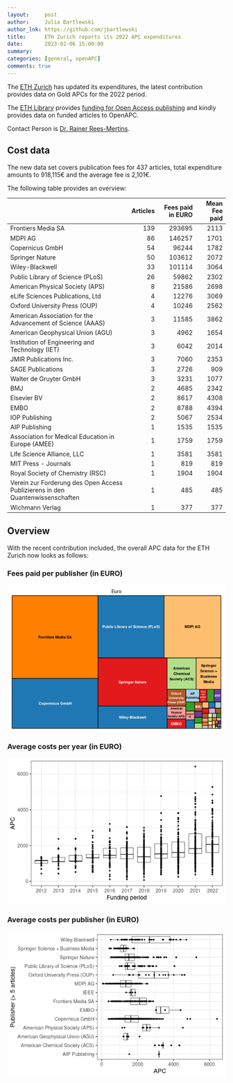 ```yaml
---
layout:     post
author:     Julia Bartlewski
author_lnk: https://github.com/jbartlewski
title:      ETH Zurich reports its 2022 APC expenditures
date:       2023-02-06 15:00:00
summary:    
categories: [general, openAPC]
comments: true
---
```





The [ETH Zurich](https://ethz.ch/en.html) has updated its expenditures, the latest contribution provides data on Gold APCs for the 2022 period.

The [ETH Library](https://library.ethz.ch/en/) provides [funding for Open Access publishing](https://documentation.library.ethz.ch/display/OA/APC-Finanzierung) and kindly provides data on funded articles to OpenAPC.

Contact Person is [Dr. Rainer Rees-Mertins](mailto:rainer.rees@library.ethz.ch).

## Cost data



The new data set covers publication fees for 437 articles, total expenditure amounts to 918,115€ and the average fee is 2,101€.

The following table provides an overview:


|                                                                               | Articles| Fees paid in EURO| Mean Fee paid|
|:------------------------------------------------------------------------------|--------:|-----------------:|-------------:|
|Frontiers Media SA                                                             |      139|            293695|          2113|
|MDPI AG                                                                        |       86|            146257|          1701|
|Copernicus GmbH                                                                |       54|             96244|          1782|
|Springer Nature                                                                |       50|            103612|          2072|
|Wiley-Blackwell                                                                |       33|            101114|          3064|
|Public Library of Science (PLoS)                                               |       26|             59862|          2302|
|American Physical Society (APS)                                                |        8|             21586|          2698|
|eLife Sciences Publications, Ltd                                               |        4|             12276|          3069|
|Oxford University Press (OUP)                                                  |        4|             10246|          2562|
|American Association for the Advancement of Science (AAAS)                     |        3|             11585|          3862|
|American Geophysical Union (AGU)                                               |        3|              4962|          1654|
|Institution of Engineering and Technology (IET)                                |        3|              6042|          2014|
|JMIR Publications Inc.                                                         |        3|              7060|          2353|
|SAGE Publications                                                              |        3|              2726|           909|
|Walter de Gruyter GmbH                                                         |        3|              3231|          1077|
|BMJ                                                                            |        2|              4685|          2342|
|Elsevier BV                                                                    |        2|              8617|          4308|
|EMBO                                                                           |        2|              8788|          4394|
|IOP Publishing                                                                 |        2|              5067|          2534|
|AIP Publishing                                                                 |        1|              1535|          1535|
|Association for Medical Education in Europe (AMEE)                             |        1|              1759|          1759|
|Life Science Alliance, LLC                                                     |        1|              3581|          3581|
|MIT Press - Journals                                                           |        1|               819|           819|
|Royal Society of Chemistry (RSC)                                               |        1|              1904|          1904|
|Verein zur Forderung des Open Access Publizierens in den Quantenwissenschaften |        1|               485|           485|
|Wichmann Verlag                                                                |        1|               377|           377|

## Overview

With the recent contribution included, the overall APC data for the ETH Zurich now looks as follows:

### Fees paid per publisher (in EURO)

![plot of chunk tree_ethz_2023_02_06_full](/figure/tree_ethz_2023_02_06_full-1.png)

###  Average costs per year (in EURO)

![plot of chunk box_ethz_2023_02_06_year_full](/figure/box_ethz_2023_02_06_year_full-1.png)

###  Average costs per publisher (in EURO)

![plot of chunk box_ethz_2023_02_06_publisher_full](/figure/box_ethz_2023_02_06_publisher_full-1.png)
